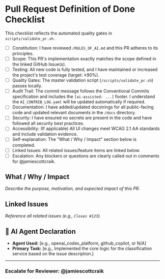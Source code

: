 # Pull Request Definition of Done Checklist

This checklist reflects the automated quality gates in `scripts/validate_pr.sh`.

- [ ] Constitution: I have reviewed `/RULES_OF_AI.md` and this PR adheres to its principles.
- [ ] Scope: This PR's implementation exactly matches the scope defined in the linked GitHub Issue(s).
- [ ] Testing: All new code is fully tested, and I have maintained or increased the project's test coverage (target: ≥90%).
- [ ] Quality Gates: The master validation script (`/scripts/validate_pr.sh`) passes locally.
- [ ] Audit Trail: The commit message follows the Conventional Commits specification and includes the `[ai-assisted: ...]` footer. I understand the `AI_CONTRIB_LOG.yaml` will be updated automatically if required.
- [ ] Documentation: I have added/updated docstrings for all public-facing code and updated relevant documents in the `/docs` directory.
- [ ] Security: I have ensured no secrets are present in the code and have followed all security best practices.
- [ ] Accessibility: (If applicable) All UI changes meet WCAG 2.1 AA standards and include validation evidence.
- [ ] Self-explanation: The "What / Why / Impact" section below is completed.
- [ ] Linked Issues: All related issues/feature items are linked below.
- [ ] Escalation: Any blockers or questions are clearly called out in comments for @jamiescottcraik.

## What / Why / Impact

_Describe the purpose, motivation, and expected impact of this PR._

## Linked Issues

_Reference all related issues (e.g., `Closes #123`)._

## 🤖 AI Agent Declaration

- **Agent Used:** [e.g., openai_codex_platform, github_copilot, or N/A]
- **Primary Task:** [e.g., Implemented the core logic for the classification service based on the issue description.]

---

### Escalate for Reviewer: @jamiescottcraik
